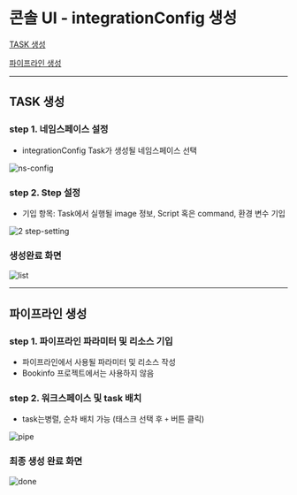 # 콘솔 UI - integrationConfig 생성 

[TASK 생성](#TASK-생성)

[파이프라인 생성](#파이프라인-생성)

---

## TASK 생성

### step 1. 네임스페이스 설정

- integrationConfig Task가 생성될 네임스페이스 선택

![ns-config](https://user-images.githubusercontent.com/25574165/151495791-426a1c50-e5fc-4637-9c87-129fc9935f56.PNG)

### step 2. Step 설정

- 기입 항목: Task에서 실행될 image 정보, Script 혹은 command,  환경 변수 기입

![2 step-setting](https://user-images.githubusercontent.com/25574165/151501491-d79cb10f-124b-4953-be33-5fc4beb47459.PNG)

### 생성완료 화면

![list](https://user-images.githubusercontent.com/25574165/151501585-5883e75f-4cb0-4667-8059-21f4bca2a854.PNG)

---

## 파이프라인 생성

### step 1. 파이프라인 파라미터 및 리소스 기입 

- 파이프라인에서 사용될 파라미터 및 리소스 작성
- Bookinfo 프로젝트에서는 사용하지 않음 

### step 2. 워크스페이스 및 task 배치 

- task는병렬, 순차 배치 가능 (태스크 선택 후 `+` 버튼 클릭) 

![pipe](https://user-images.githubusercontent.com/25574165/151501813-7d6a23db-2fa4-40bc-a18d-9ae320417a31.PNG)

### 최종 생성 완료 화면

![done](https://user-images.githubusercontent.com/25574165/151501890-bbc695c9-de85-4853-b811-e103694c3a35.PNG)


